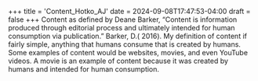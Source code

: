 +++
title = 'Content_Hotko_AJ'
date = 2024-09-08T17:47:53-04:00
draft = false
+++
Content as defined by Deane Barker, “Content is information produced through editorial process and ultimately intended for human consumption via publication.” Barker, D.( 2016). My definition of content if fairly simple, anything that humans consume that is created by humans. Some examples of content would be websites, movies, and even YouTube videos. A movie is an example of content because it was created by humans and intended for human consumption. 
